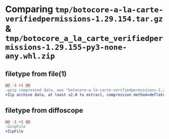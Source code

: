 # Comparing `tmp/botocore-a-la-carte-verifiedpermissions-1.29.154.tar.gz` & `tmp/botocore_a_la_carte_verifiedpermissions-1.29.155-py3-none-any.whl.zip`

## filetype from file(1)

```diff
@@ -1 +1 @@
-gzip compressed data, was "botocore-a-la-carte-verifiedpermissions-1.29.154.tar", last modified: Fri Jun 16 01:26:36 2023, max compression
+Zip archive data, at least v2.0 to extract, compression method=deflate
```

## filetype from diffoscope

```diff
@@ -1 +1 @@
-GzipFile
+ZipFile
```

